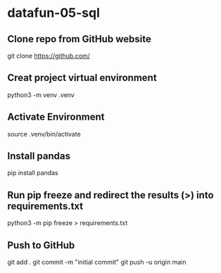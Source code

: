 # datafun-05-sql

## Clone repo from GitHub website
git clone https://github.com/

## Creat project virtual environment
python3 -m venv .venv

## Activate Environment
source .venv/bin/activate

## Install pandas
pip install pandas

## Run pip freeze and redirect the results (>) into requirements.txt
python3 -m pip freeze > requirements.txt

## Push to GitHub
git add .
git commit -m "initial commit"
git push -u origin main
